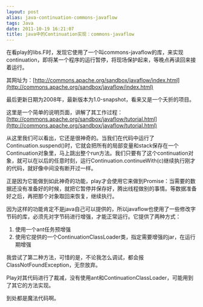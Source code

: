 ```yaml
---
layout: post
alias: java-continuation-commons-javaflow
tags: Java
date: 2011-10-19 16:21:07
title: java中的Continuation实现：commons-javaflow
---
```


在看play的libs.F时，发现它使用了一个叫commons-javaflow的库，来实现continuation，即将某一个程序的运行暂停，将现场保护起来，等晚点再读回来接着运行。

其网址为：[http://commons.apache.org/sandbox/javaflow/index.html](http://commons.apache.org/sandbox/javaflow/index.html)

最后更新日期为2008年，最新版本为1.0-snapshot，看来又是一个夭折的项目。

这里是一个简单的说明页面，讲解了其工作过程：[http://commons.apache.org/sandbox/javaflow/tutorial.html](http://commons.apache.org/sandbox/javaflow/tutorial.html)

从这里我们可以看出，它还是很神奇的。当我们在代码中运行了Continuation.suspend()时，它就会把所有的局部变量和stack保存在一个Continuation对象里，马上跳出整个run方法。我们只要有了这个continuation对象，就可以在以后的任意时刻，运行Continuation.continueWith(c)继续执行刚才的代码，就好像中间没有断开过一样。

正是因为它能做到如此神奇的功能，play才会使用它来做到Promise：当需要的数据还没有准备好的时候，就把它暂停并保存好，腾出线程做别的事情。等数据准备好之后，再把那个对象取回来恢复，继续执行。

因为这样的功能肯定不是java自己可以提供的，所以javaflow也使用了一些修改字节码的库，必须先对字节码进行增强，才能正常运行。它提供了两种方式：

1.  使用一个ant任务预增强
2.  使用它提供的一个ContinuationClassLoader类，指定需要增强的jar，在运行期增强

我尝试了第二种方法，可惜的是，不论我怎么调试，都会报ClassNotFoundException，无奈放弃。

Play对其代码进行了裁减，没有使用ant和ContinuationClassLoader，可能用到了其它的方法实现。

到处都是魔法代码啊。

